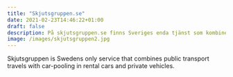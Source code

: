 ```yaml
---
title: "Skjutsgruppen.se"
date: 2021-02-23T14:46:22+01:00
draft: false
description: På skjutsgruppen.se finns Sveriges enda tjänst som kombinerar kollektivtrafikresor med samåkning i hyrbilar och privatpersoners fordon. Bakom tjänsten står den ideella samåkningsrörelsen Skjutsgruppen, som idag engagerar över 70 000 deltagare. Målet är att effektivare nyttja befintliga resurser för en bättre miljö, samtidigt som mobiliteten ökar och människor möts.
image: /images/skjutsgruppen2.jpg
---
```

Skjutsgruppen is Swedens only service that combines public transport travels with car-pooling in rental cars and private vehicles.
